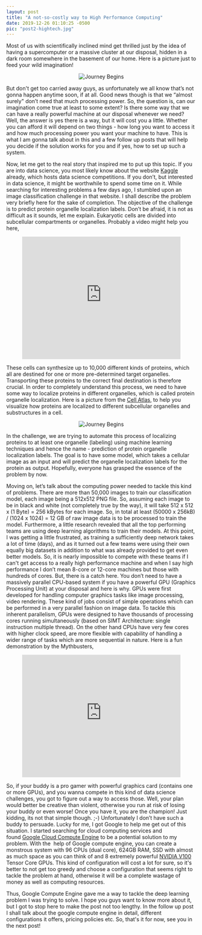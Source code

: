 ```yaml
---
layout: post
title: "A not-so-costly way to High Performance Computing"
date: 2019-12-26 01:10:25 -0500
pic: "post2-hightech.jpg"
---
```


Most of us with scientifically inclined mind get thrilled just by the idea of having a supercomputer or a massive cluster at our disposal, hidden in a dark room somewhere in the basement of our home. Here is a picture just to feed your wild imagination! <!--more-->

<p align="center"><img src="{{site.baseurl}}/assets/post2-hightech.jpg" alt="Journey Begins" style="float:center"></p>

But don't get too carried away guys, as unfortunately we all know that’s not gonna happen anytime soon, if at all. Good news though is that we “almost surely" don’t need that much processing power. So, the question is, can our imagination come true at least to some extent? Is there some way that we can have a really powerful machine at our disposal whenever we need? Well, the answer is yes there is a way, but it will cost you a little. Whether you can afford it will depend on two things - how long you want to access it and how much processing power you want your machine to have. This is what I am gonna talk about in this and a few follow up posts that will help you decide if the solution works for you and if yes, how to set up such a system.

Now, let me get to the real story that inspired me to put up this topic. If you are into data science, you most likely know about the website <a href="https://www.kaggle.com">Kaggle</a> already, which hosts data science competitions. If you don’t, but interested in data science, it might be worthwhile to spend some time on it. While searching for interesting problems a few days ago, I stumbled upon an image classification challenge in that website. I shall describe the problem very briefly here for the sake of completion. The objective of the challenge is to predict protein organelle localization labels. Don’t be afraid, it is not as difficult as it sounds, let me explain. Eukaryotic cells are divided into subcellular compartments or organelles. Probably a video might help you here,

<p align="center"><iframe width="420" height="325" src="https://www.youtube.com/embed/P4gz6DrZOOI" frameborder="0" allow="accelerometer; autoplay; encrypted-media; gyroscope; picture-in-picture" allowfullscreen></iframe></p>

These cells can synthesize up to 10,000 different kinds of proteins, which all are destined for one or more pre-determined target organelles. Transporting these proteins to the correct final destination is therefore crucial. In order to completely understand this process, we need to have some way to localize proteins in different organelles, which is called protein organelle localization. Here is a picture from the [Cell Atlas](https://www.proteinatlas.org/humanproteome/cell), to help you visualize how proteins are localized to different subcellular organelles and substructures in a cell.

<p align="center"><img src="{{site.baseurl}}/assets/post2-cell.jpg" alt="Journey Begins" style="float:center"></p>

In the challenge, we are trying to automate this process of localizing proteins to at least one organelle (labeling) using machine learning techniques and hence the name - prediction of protein organelle localization labels. The goal is to have some model, which takes a cellular image as an input and will predict the organelle localization labels for the protein as output. Hopefully, everyone has grasped the essence of the problem by now.

Moving on, let’s talk about the computing power needed to tackle this kind of problems. There are more than 50,000 images to train our classification model, each image being a 512x512 PNG file. So, assuming each image to be in black and white (not completely true by the way), it will take 512 x 512 x (1 Byte) = 256 kBytes for each image. So, in total at least (50000 x 256kB) / (1024 x 1024) = 12 GB of raw image data is to be processed to train the model. Furthermore, a little research revealed that all the top performing teams are using deep learning algorithms to train their models. At this point, I was getting a little frustrated, as training a sufficiently deep network takes a lot of time (days), and as it turned out a few teams were using their own equally big datasets in addition to what was already provided to get even better models. So, it is nearly impossible to compete with these teams if I can't get access to a really high performance machine and when I say high performance I don’t mean 8-core or 12-core machines but those with hundreds of cores. But, there is a catch here. You don’t need to have a massively parallel CPU-based system if you have a powerful GPU (Graphics Processing Unit) at your disposal and here is why. GPUs were first developed for handling computer graphics tasks like image processing, video rendering. These kind of jobs consist of simple operations which can be performed in a very parallel fashion on image data. To tackle this inherent parallelism, GPUs were designed to have thousands of processing cores running simultaneously (based on SIMT Architecture: single instruction multiple thread). On the other hand CPUs have very few cores with higher clock speed, are more flexible with capability of handling a wider range of tasks which are more sequential in nature. Here is a fun demonstration by the Mythbusters,

<p align="center"><iframe width="420" height="325" src="https://www.youtube.com/embed/mwDPb3T8bOQ" frameborder="0" allow="accelerometer; autoplay; encrypted-media; gyroscope; picture-in-picture" allowfullscreen></iframe></p>

So, if your buddy is a pro gamer with powerful graphics card (contains one or more GPUs), and you wanna compete in this kind of data science challenges, you got to figure out a way to access those. Well, your plan would better be creative than violent, otherwise you run at risk of losing your buddy or even worse! Once you have it, you are the champion! Just kidding, its not that simple though. ;-) Unfortunately I don’t have such a buddy to persuade. Lucky for me, I got Google to help me get out of this situation. I started searching for cloud computing services and found [Google Cloud Compute Engine](https://cloud.google.com/compute/) to be a potential solution to my problem. With the  help of Google compute engine, you can create a monstrous system with 96 CPUs (dual core), 624GB RAM, SSD with almost as much space as you can think of and 8 extremely powerful [NVIDIA V100](https://www.nvidia.com/en-us/data-center/tesla-v100/) Tensor Core GPUs. This kind of configuration will cost a lot for sure, so it's better to not get too greedy and choose a configuration that seems right to tackle the problem at hand, otherwise it will be a complete wastage of money as well as computing resources.

Thus, Google Compute Engine gave me a way to tackle the deep learning problem I was trying to solve. I hope you guys want to know more about it, but I got to stop here to make the post not too lengthy. In the follow up post I shall talk about the google compute engine in detail, different configurations it offers, pricing policies etc. So, that's it for now, see you in the next post!
